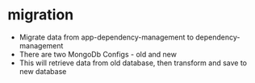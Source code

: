# migration

* Migrate data from app-dependency-management to dependency-management
* There are two MongoDb Configs - old and new
* This will retrieve data from old database, then transform and save to new database
